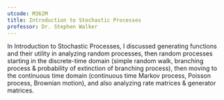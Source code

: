 ```yaml
---
utcode: M362M
title: Introduction to Stochastic Processes
professor: Dr. Stephen Walker
---
```

In Introduction to Stochastic Processes, I discussed generating functions and their utility in analyzing random processes, then random processes starting in the discrete-time domain (simple random walk, branching process & probability of extinction of branching process), then moving to the continuous time domain (continuous time Markov process, Poisson process, Brownian motion), and also analyzing rate matrices & generator matrices.
